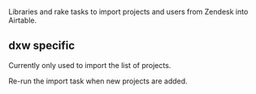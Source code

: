 Libraries and rake tasks to import projects and users from Zendesk into Airtable.

## dxw specific

Currently only used to import the list of projects.

Re-run the import task when new projects are added.
